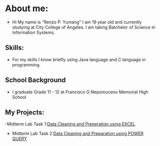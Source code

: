 # About me:
- Hi My name is "Renzo P. Yumang" I am 19 year old and currently studying at City College of Angeles. I am taking Batchelor of Science in Information Systems.

## Skills:
- For my skills I know briefly using Java language and C language in programming.

## School Background
- I graduate Grade 11 - 12 at Francisco G Nepomuceno Memorial High School

## My Projects:
-Midterm Lab Task 1:[Data Cleaning and Preperation using EXCEL](Midterm%20Lab%20Task/README.md) 

- Midterm Lab Task 2:[Data Cleaning and Preparation using POWER QUERY](Midterm%20Lab%20Task%202/READ.md)

